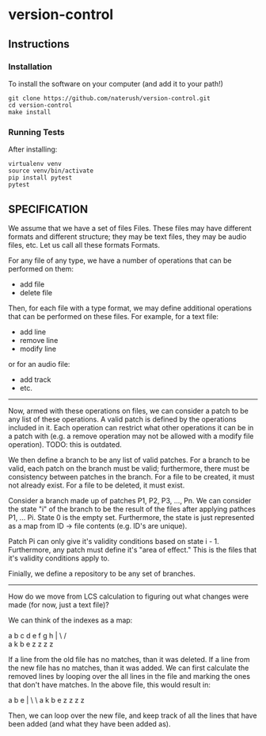 # version-control

## Instructions

### Installation

To install the software on your computer (and add it to your path!)

~~~~
git clone https://github.com/naterush/version-control.git
cd version-control
make install
~~~~

### Running Tests

After installing:

~~~~
virtualenv venv
source venv/bin/activate
pip install pytest
pytest
~~~~

## SPECIFICATION

We assume that we have a set of files Files. These files may have different formats and different structure; they may be text files, they may be audio files, etc. Let us call all these formats Formats.

For any file of any type, we have a number of operations that can be performed on them:
- add file
- delete file

Then, for each file with a type format, we may define additional operations that can be performed on these files. For example, for a text file:
- add line
- remove line
- modify line

or for an audio file:
- add track
- etc.

------

Now, armed with these operations on files, we can consider a patch to be any list of these operations. A valid patch is defined by the operations included in it. Each operation can restrict what other operations it can be in a patch with (e.g. a remove operation may not be allowed with a modify file operation). TODO: this is outdated.

We then define a branch to be any list of valid patches. For a branch to be valid, each patch on the branch must be valid; furthermore, there must be consistency between patches in the branch. For a file to be created, it must not already exist. For a file to be deleted, it must exist. 

Consider a branch made up of patches P1, P2, P3, ..., Pn. We can consider the state "i" of the branch to be the result of the files after applying pathces P1, ... Pi. State 0 is the empty set. Furthermore, the state is just represented as a map from ID -> file contents (e.g. ID's are unique).

Patch Pi can only give it's validity conditions based on state i - 1. Furthermore, any patch must define it's "area of effect." This is the files that it's validity conditions apply to.

Finially, we define a repository to be any set of branches.


-------

How do we move from LCS calculation to figuring out what changes were made (for now, just a text file)?

We can think of the indexes as a map:

a b c d e f g h
|  \   /      
a k b e z z z z

If a line from the old file has no matches, than it was deleted. If a line from the new file has no matches, than it was added. We can first calculate the removed lines by looping over the all lines in the file and marking the ones that don't have matches. In the above file, this would result in:

a b e
|  \ \ 
a k b e z z z z 

Then, we can loop over the new file, and keep track of all the lines that have been added (and what they have been added as).